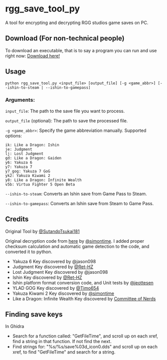 # rgg_save_tool_py

A tool for encrypting and decrypting RGG studios game saves on PC.

## Download (For non-technical people)

To download an executable, that is to say a program you can run and use right now: [Download here!](https://github.com/GarnetSunset/rgg_save_tool_py/releases)

## Usage

``
python rgg_save_tool.py <input_file> [output_file] [-g <game_abbr>] [--ishin-to-steam | --ishin-to-gamepass]
``

### Arguments:

``input_file``: The path to the save file you want to process.

``output_file`` (optional): The path to save the processed file.

``-g <game_abbr>``: Specify the game abbreviation manually. Supported options:

```
ik: Like a Dragon: Ishin
je: Judgment
lj: Lost Judgment
gd: Like a Dragon: Gaiden
y6: Yakuza 6
y7: Yakuza 7
y7_gog: Yakuza 7 GoG
yk2: Yakuza Kiwami 2
y8: Like a Dragon: Infinite Wealth
v5b: Virtua Fighter 5 Open Beta
```

``--ishin-to-steam``: Converts an Ishin save from Game Pass to Steam.

``--ishin-to-gamepass``: Converts an Ishin save from Steam to Game Pass.

## Credits

Original Tool by [@SutandoTsukai181](https://github.com/SutandoTsukai181/yk2_save)

Original decryption code from [here](https://gist.github.com/simontime/59661a189b20fc3517b20d8c9f329017) by [@simontime](https://github.com/simontime). I
added proper checksum calculation and automatic game detection to the code, and converted it to python.

- Yakuza 6 Key discovered by @jason098
- Judgment Key discovered by [@Ret-HZ](https://github.com/Ret-HZ)
- Lost Judgment Key discovered by @jason098
- Ishin Key discovered by [@Ret-HZ](https://github.com/Ret-HZ)
- Ishin platform format conversion code, and Unit tests by [@jeottesen](https://github.com/jeottesen)
- YLAD GOG Key discovered by [@Timo654](https://github.com/Timo654)
- Yakuza Kiwami 2 Key discovered by [@simontime](https://github.com/simontime)
- Like a Dragon: Infinite Wealth Key discovered by [Committee of Nerds](https://www.youtube.com/watch?v=CjN4aUI-RJM)

## Finding save keys

In Ghidra

- Search for a function called: "GetFileTime", and scroll up on each xref, find a string in that function. If not find
  the next.
- Find strings for: "%s/%s/save%03d_icon0.dds" and scroll up on each xref, to find "GetFileTime" and search for a
  string.
